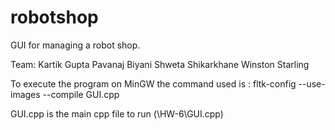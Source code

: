 # robotshop
GUI for managing a robot shop.

Team:
Kartik Gupta
Pavanaj Biyani 
Shweta Shikarkhane 
Winston Starling

To execute the program on MinGW the command used is :
fltk-config --use-images --compile GUI.cpp

GUI.cpp is the main cpp file to run (\HW-6\GUI.cpp)
